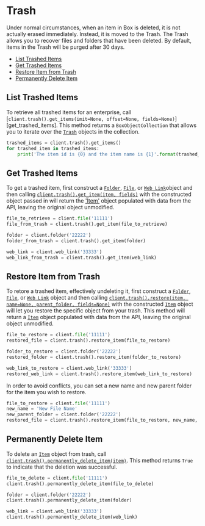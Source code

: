 Trash
=====

Under normal circumstances, when an item in Box is deleted, it is not actually erased immediately. Instead, it is
moved to the Trash. The Trash allows you to recover files and folders that have been deleted. By default, items in
the Trash will be purged after 30 days.

<!-- START doctoc generated TOC please keep comment here to allow auto update -->
<!-- DON'T EDIT THIS SECTION, INSTEAD RE-RUN doctoc TO UPDATE -->


- [List Trashed Items](#list-trashed-items)
- [Get Trashed Items](#get-trashed-items)
- [Restore Item from Trash](#restore-item-from-trash)
- [Permanently Delete Item](#permanently-delete-item)

<!-- END doctoc generated TOC please keep comment here to allow auto update -->

List Trashed Items
------------------

To retrieve all trashed items for an enterprise, call [`client.trash().get_items(imit=None, offset=None, fields=None)`][get_trashed_items]. This method returns a `BoxObjectCollection` that allows you to iterate over the [`Trash`][trash] objects in the collection.

```python
trashed_items = client.trash().get_items()
for trashed_item in trashed_items:
    print('The item id is {0} and the item name is {1}'.format(trashed_item.id, trashed_item.name))
```

[get_trashed_item]: https://box-python-sdk.readthedocs.io/en/latest/boxsdk.object.html#boxsdk.object.trash.Trash.get_trashed_items
[trash]: https://box-python-sdk.readthedocs.io/en/latest/boxsdk.object.html#boxsdk.object.trash.Trash

Get Trashed Items
-----------------

To get a trashed item, first construct a [`Folder`][folder_class], [`File`][file_class], or [`Web Link`][web_link_class]object and then calling [`client.trash().get_item(item, fields)`][get_item] with the constructed object passed in will return the ['Item'][item] object populated with data from the API, leaving the original object unmodified.

```python
file_to_retrieve = client.file('11111')
file_from_trash = client.trash().get_item(file_to_retrieve)
```

```python
folder = client.folder('22222')
folder_from_trash = client.trash().get_item(folder)
```

```python
web_link = client.web_link('33333')
web_link_from_trash = client.trash().get_item(web_link)
```

[folder_class]: https://box-python-sdk.readthedocs.io/en/latest/boxsdk.object.html#boxsdk.object.folder.Folder
[file_class]: https://box-python-sdk.readthedocs.io/en/latest/boxsdk.object.html#boxsdk.object.file.File
[web_link_class]: https://box-python-sdk.readthedocs.io/en/latest/boxsdk.object.html#boxsdk.object.web_link.WebLink
[item]: https://box-python-sdk.readthedocs.io/en/latest/boxsdk.object.html#boxsdk.object.item.Item
[get_item]: https://box-python-sdk.readthedocs.io/en/latest/boxsdk.object.html#boxsdk.object.trash.Trash.get_item

Restore Item from Trash
-----------------------

To retore a trashed item, effectively undeleting it, first construct a [`Folder`][folder_class], [`File`][file_class], or [`Web Link`][web_link_class] object and then calling [`client.trash().restore(item, name=None, parent_folder, fields=None)`][restore_item] with the constructed [`Item`][item_class] object will let you restore the specific object from your trash. This method will return a [`Item`][item_class] object populated with data from the API, leaving the original object unmodified.

```python
file_to_restore = client.file('11111')
restored_file = client.trash().restore_item(file_to_restore)
```

```python
folder_to_restore = client.folder('22222')
restored_folder = client.trash().restore_item(folder_to_restore)
```

```python
web_link_to_restore = client.web_link('33333')
restored_web_link = client.trash().restore_item(web_link_to_restore)
```

In order to avoid conflicts, you can set a new name and new parent folder for the item you wish to restore.

```python
file_to_restore = client.file('11111')
new_name = 'New File Name'
new_parent_folder = client.folder('22222')
restored_file = client.trash().restore_item(file_to_restore, new_name, new_parent_folder)
```

[folder_class]: https://box-python-sdk.readthedocs.io/en/latest/boxsdk.object.html#boxsdk.object.folder.Folder
[file_class]: https://box-python-sdk.readthedocs.io/en/latest/boxsdk.object.html#boxsdk.object.file.File
[web_link_class]: https://box-python-sdk.readthedocs.io/en/latest/boxsdk.object.html#boxsdk.object.web_link.WebLink
[item_class]: https://box-python-sdk.readthedocs.io/en/latest/boxsdk.object.html#boxsdk.object.item.Item
[restore_item]: https://box-python-sdk.readthedocs.io/en/latest/boxsdk.object.html#boxsdk.object.trash.Trash.restore_item

Permanently Delete Item
-----------------------

To delete an [`Item`][item_class] object from trash, call [`client.trash().permanently_delete_item(item)`][delete]. This method returns `True` to indicate that the deletion was successful.

```python
file_to_delete = client.file('11111')
client.trash().permanently_delete_item(file_to_delete)
```

```python
folder = client.folder('22222')
client.trash().permanently_delete_item(folder)
```

```python
web_link = client.web_link('33333')
client.trash().permanently_delete_item(web_link)
```

[item_class]: https://box-python-sdk.readthedocs.io/en/latest/boxsdk.object.html#boxsdk.object.item.Item
[delete]: https://box-python-sdk.readthedocs.io/en/latest/boxsdk.object.html#boxsdk.object.trash.Trash.permanently_delete()
